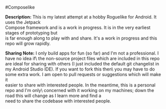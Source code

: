 #Composelike

**Description:** This is my latest attempt at a hobby Roguelike for Android. It uses the Jetpack\
Compose framework and is a work in progress. It is in the very earliest stages of prototyping but\
is far enough along to play with and share. It's a work in progress and this repo will grow rapidly.

**Sharing Note:** I only build apps for fun (so far) and I'm not a professional. I have no idea if\ 
the non-source project files which are included in this repo are ideal for sharing with others (I 
just included the default git changelist in my Android Studio IDE). If you want to fork this then\ 
you may have to do some extra work. I am open to pull requests or suggestions which will make it\
easier to share with interested people. In the meantime, this is a personal repo and I'm only\ 
concerned with it working on my machines; down the road this will change as I learn more and find a\
need to share the codebase with interested people.